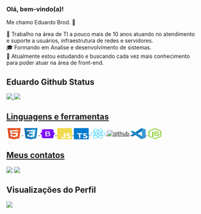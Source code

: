 ### Olá, bem-vindo(a)!

Me chamo Eduardo Brod. 👋

🧰 Trabalho na área de TI a pouco mais de 10 anos atuando no atendimento e suporte a usuários, infraestrutura de redes e servidores.<br>
🎓 Formando em Analise e desenvolvimento de sistemas.<br>
🌱 Atualmente estou estudando e buscando cada vez mais conhecimento para poder atuar na área de front-end.

 <div>
<div align="auto">
 <h2>Eduardo Github Status</h2>
  <a href="https://github.com/edubrod">
  <img height="130em" src="https://github-readme-stats.vercel.app/api?username=edubrod&show_icons=true&theme=chartreuse-dark&include_all_commits=true&count_private=true"/>
  <img height="130em" src="https://github-readme-stats.vercel.app/api/top-langs/?username=edubrod&layout=compact&langs_count=7&theme=chartreuse-dark"/>
</div>
<div style="display: inline_block">

 ## Linguagens e ferramentas
  
  <img align="center" alt="f-HTML" height="30" width="40" src="https://raw.githubusercontent.com/devicons/devicon/master/icons/html5/html5-original.svg">
  <img align="center" alt="f-CSS" height="30" width="40" src="https://raw.githubusercontent.com/devicons/devicon/master/icons/css3/css3-original.svg">
  <img align="center" alt="f-Bootstrap" height="30" width="40" src="https://raw.githubusercontent.com/devicons/devicon/master/icons/bootstrap/bootstrap-original.svg">
  <img align="center" alt="f-Js" height="30" width="40" src="https://raw.githubusercontent.com/devicons/devicon/master/icons/javascript/javascript-plain.svg">
  <img align="center" alt="typescript" height="30" width="40" src="https://github.com/devicons/devicon/blob/master/icons/typescript/typescript-original.svg">
  <img align="center" alt="react" height="30" width="40" src="https://raw.githubusercontent.com/devicons/devicon/master/icons/react/react-original.svg">
  <img align="center" alt="github" height="40" width="40" src="https://img.icons8.com/fluency/2x/ffffff/github.png">
  <img align="center" alt="vscode" height="30" width="40" src="https://github.com/devicons/devicon/blob/master/icons/vscode/vscode-original.svg">
  <img align="center" alt="nodejs" height="30" width="40" src="https://github.com/devicons/devicon/blob/master/icons/nodejs/nodejs-original.svg">
 
</div>

  
 ## Meus contatos
<div> 
   <a href="https://www.linkedin.com/in/edubrod/" target="_blank"><img src="https://img.shields.io/badge/-LinkedIn-%230077B5?style=for-the-badge&logo=linkedin&logoColor=white" target="_blank"></a>
  <a href = "mailto:oliveirabrod.eduardo@gmail.com"><img src="https://img.shields.io/badge/-Gmail-%23333?style=for-the-badge&logo=gmail&logoColor=white" target="_blank"></a>
  <br>
  
  </div>
 <h2>Visualizações do Perfil</h2>
<img src="https://profile-counter.glitch.me/edubrod/count.svg">
  
  
  
  
